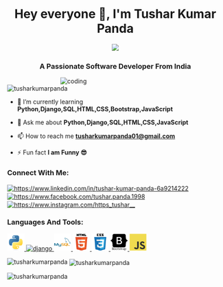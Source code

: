 
<h1 align="center">Hey everyone 👋, I'm Tushar Kumar Panda</h1>
<div align="center"><img src="https://github.com/tusharkumarpanda/tusharkumarpanda/image.png"></div>
<h3 align="center">A Passionate Software Developer From India</h3>

<img align="right" alt="coding" width="380"  src="https://cdn.dribbble.com/users/1162077/screenshots/3848914/programmer.gif">

<p align="left"> <img src="https://komarev.com/ghpvc/?username=tusharkumarpanda&label=Profile%20views&color=0e75b6&style=flat" alt="tusharkumarpanda" /> </p>

- 🌱 I’m currently learning **Python,Django,SQL,HTML,CSS,Bootstrap,JavaScript**

- 💬 Ask me about **Python,Django,SQL,HTML,CSS,JavaScript**

- 📫 How to reach me **tusharkumarpanda01@gmail.com**

- ⚡ Fun fact **I am Funny 😎**

<h3 align="left">Connect With Me:</h3>
<p align="left">
<a href="https://linkedin.com/in/https://www.linkedin.com/in/tushar-kumar-panda-6a9214222" target="blank"><img align="center" src="https://raw.githubusercontent.com/rahuldkjain/github-profile-readme-generator/master/src/images/icons/Social/linked-in-alt.svg" alt="https://www.linkedin.com/in/tushar-kumar-panda-6a9214222" height="30" width="40" /></a>
<a href="https://fb.com/https://www.facebook.com/tushar.panda.1998" target="blank"><img align="center" src="https://raw.githubusercontent.com/rahuldkjain/github-profile-readme-generator/master/src/images/icons/Social/facebook.svg" alt="https://www.facebook.com/tushar.panda.1998" height="30" width="40" /></a>
<a href="https://instagram.com/https://www.instagram.com/https_tushar__" target="blank"><img align="center" src="https://raw.githubusercontent.com/rahuldkjain/github-profile-readme-generator/master/src/images/icons/Social/instagram.svg" alt="https://www.instagram.com/https_tushar__" height="30" width="40" /></a>
</p>


<h3 align="left">Languages And Tools:</h3>
<p align="left"> <a href="https://www.python.org" target="_blank" rel="noreferrer"> <img src="https://raw.githubusercontent.com/devicons/devicon/master/icons/python/python-original.svg" alt="python" width="40" height="40"/> </a> <a href="https://www.djangoproject.com/" target="_blank" rel="noreferrer"> <img src="https://cdn.worldvectorlogo.com/logos/django.svg" alt="django" width="40" height="40"/> </a> <a href="https://www.mysql.com/" target="_blank" rel="noreferrer"> <img src="https://raw.githubusercontent.com/devicons/devicon/master/icons/mysql/mysql-original-wordmark.svg" alt="mysql" width="40" height="40"/> </a> <a href="https://www.w3.org/html/" target="_blank" rel="noreferrer"> <img src="https://raw.githubusercontent.com/devicons/devicon/master/icons/html5/html5-original-wordmark.svg" alt="html5" width="40" height="40"/> </a> <a href="https://www.w3schools.com/css/" target="_blank" rel="noreferrer"> <img src="https://raw.githubusercontent.com/devicons/devicon/master/icons/css3/css3-original-wordmark.svg" alt="css3" width="40" height="40"/> </a> <a href="https://getbootstrap.com" target="_blank" rel="noreferrer"> <img src="https://raw.githubusercontent.com/devicons/devicon/master/icons/bootstrap/bootstrap-plain-wordmark.svg" alt="bootstrap" width="40" height="40"/> </a> <a href="https://developer.mozilla.org/en-US/docs/Web/JavaScript" target="_blank" rel="noreferrer"> <img src="https://raw.githubusercontent.com/devicons/devicon/master/icons/javascript/javascript-original.svg" alt="javascript" width="40" height="40"/> </a> </p>

<p><img align="left" src="https://github-readme-stats.vercel.app/api/top-langs?username=tusharkumarpanda&show_icons=true&locale=en&layout=compact" alt="tusharkumarpanda" /></p>

<p>&nbsp;<img align="center" src="https://github-readme-stats.vercel.app/api?username=tusharkumarpanda&show_icons=true&locale=en" alt="tusharkumarpanda" /></p>

<p><img align="center" src="https://github-readme-streak-stats.herokuapp.com/?user=tusharkumarpanda&" alt="tusharkumarpanda" /></p>
